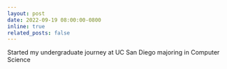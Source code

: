 ```yaml
---
layout: post
date: 2022-09-19 08:00:00-0800
inline: true
related_posts: false
---
```


Started my undergraduate journey at UC San Diego majoring in Computer Science
